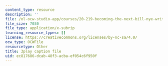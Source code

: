 ```yaml
---
content_type: resource
description: ''
file: /ol-ocw-studio-app/courses/20-219-becoming-the-next-bill-nye-writing-and-hosting-the-educational-show-january-iap-2015/ec817686dcab48f3acbaef054c6f950f_es4aS15Y_Ck.srt
file_size: 7030
file_type: application/x-subrip
learning_resource_types: []
license: https://creativecommons.org/licenses/by-nc-sa/4.0/
ocw_type: OCWFile
resourcetype: Other
title: 3play caption file
uid: ec817686-dcab-48f3-acba-ef054c6f950f
---
```

